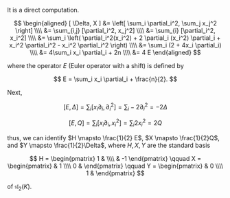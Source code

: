 It is a direct computation.

$$
\begin{aligned}
[ \Delta, X ] &= \left[ \sum_i \partial_i^2, \sum_j x_j^2 \right] \\\\
&= \sum_{i,j} [\partial_i^2, x_j^2] \\\\
&= \sum_{i} [\partial_i^2, x_i^2] \\\\
&= \sum_i \left( \partial_i^2(x_i^2) + 2 \partial_i (x_i^2) \partial_i + x_i^2 \partial_i^2 - x_i^2 \partial_i^2 \right) \\\\
&= \sum_i (2 + 4x_i \partial_i) \\\\
&= 4\sum_i x_i \partial_i + 2n \\\\
&= 4 E
\end{aligned}
$$

where the operator $E$ (Euler operator with a shift) is defined by

$$
E = \sum_i x_i \partial_i + \frac{n}{2}.
$$

Next,

$$
[E, \Delta] = \sum_i [ x_i \partial_i, \partial_i^2] = \sum_i -2\partial_i^2 = -2 \Delta
$$

$$
[E, Q] = \sum_i [ x_i \partial_i, x_i^2] = \sum_i 2 x_i^2 = 2 Q
$$

thus, we can identify $H \mapsto \frac{1}{2} E$, $X \mapsto \frac{1}{2}Q$, and $Y \mapsto \frac{1}{2}\Delta$, where $H, X, Y$ are the standard basis 

$$
H = \begin{pmatrix} 1 & \\\\ & -1 \end{pmatrix} \qquad X = \begin{pmatrix} & 1 \\\\ 0 & \end{pmatrix} \qquad Y = \begin{pmatrix} & 0 \\\\ 1 & \end{pmatrix}
$$

of $\mathfrak{sl}_2(K)$.
